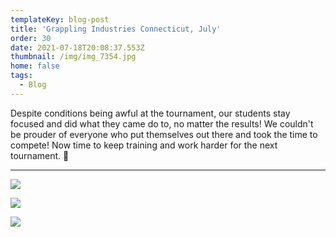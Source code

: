 ```yaml
---
templateKey: blog-post
title: 'Grappling Industries Connecticut, July'
order: 30
date: 2021-07-18T20:08:37.553Z
thumbnail: /img/img_7354.jpg
home: false
tags:
  - Blog
---
```

Despite conditions being awful at the tournament, our students stay focused and did what they came do to, no matter the results! We couldn't be prouder of everyone who put themselves out there and took the time to compete! Now time to keep training and 
work harder for the next tournament. 💪

- - -

![](/img/img_6640.jpg)

![](/img/img_6641.jpg)

![](/img/img_7353.jpg)

